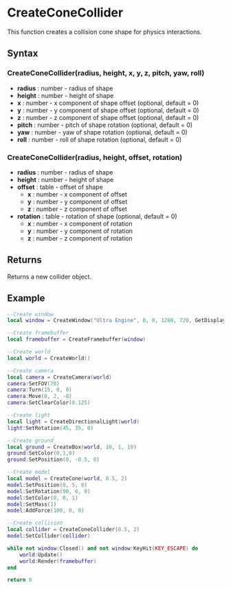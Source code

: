 # CreateConeCollider

This function creates a collision cone shape for physics interactions.

## Syntax
### CreateConeCollider(radius, height, x, y, z, pitch, yaw, roll)

- **radius** : number - radius of shape
- **height** : number - height of shape
- **x** : number - x component of shape offset (optional, default = 0)
- **y** : number - y component of shape offset (optional, default = 0)
- **z** : number - z component of shape offset (optional, default = 0)
- **pitch** : number - pitch of shape rotation (optional, default = 0)
- **yaw** : number - yaw of shape rotation (optional, default = 0)
- **roll** : number - roll of shape rotation (optional, default = 0)

### CreateConeCollider(radius, height, offset, rotation)

- **radius** : number - radius of shape
- **height** : number - height of shape
- **offset** : table - offset of shape
    - **x** : number - x component of offset
    - **y** : number - y component of offset
    - **z** : number - z component of offset
- **rotation** : table - rotation of shape (optional, default = 0)
    - **x** : number - x component of rotation
    - **y** : number - y component of rotation
    - **z** : number - z component of rotation

## Returns

Returns a new collider object.

## Example

```lua
--Create window
local window = CreateWindow("Ultra Engine", 0, 0, 1280, 720, GetDisplays()[1], WINDOW_TITLEBAR | WINDOW_CENTER)

--Create framebuffer
local framebuffer = CreateFramebuffer(window)

--Create world
local world = CreateWorld()

--Create camera
local camera = CreateCamera(world)
camera:SetFOV(70)
camera:Turn(15, 0, 0)
camera:Move(0, 2, -8)
camera:SetClearColor(0.125)

--Create light
local light = CreateDirectionalLight(world)
light:SetRotation(45, 35, 0)

--Create ground
local ground = CreateBox(world, 10, 1, 10)
ground:SetColor(0,1,0)
ground:SetPosition(0, -0.5, 0)

--Create model
local model = CreateCone(world, 0.5, 2)
model:SetPosition(0, 5, 0)
model:SetRotation(90, 0, 0)
model:SetColor(0, 0, 1)
model:SetMass(1)
model:AddForce(100, 0, 0)

--Create collision
local collider = CreateConeCollider(0.5, 2)
model:SetCollider(collider)

while not window:Closed() and not window:KeyHit(KEY_ESCAPE) do
    world:Update()
    world:Render(framebuffer)
end

return 0
```